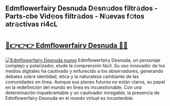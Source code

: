 ## Edmflowerfairy Desnuda D𝚎sn𝚞dos filtr𝚊dos - Parts-cbe Vid𝚎os filtr𝚊dos - N𝚞evas f𝚘tos atr𝚊ctivas ri4cL

# <h2><a href="http://mbe0a05.tromn.icu/?c=Edmflowerfairy+Desnuda">🔗👉👉👉 Edmflowerfairy Desnuda 🔗🔗</a></h2>

[![Edmflowerfairy Desnuda nuevo](https://i.imgur.com/pEAQMta.gif)](http://mbe0a05.tromn.icu/?c=Edmflowerfairy+Desnuda)
Edmflowerfairy Desnuda, un personaje complejo y polarizador, elude la comprensión fácil. Su uso innovador de los medios digitales ha cautivado y enfurecido a los observadores, generando debates sobre identidad, ética y la naturaleza cambiante de las comunidades en línea. Aunque sus planes futuros no están claros, su papel en la redefinición del mundo en línea es incuestionable. Con una determinación inquebrantable y un cautivador innegable, la presencia de Edmflowerfairy Desnuda en el mundo virtual es incontenible.
